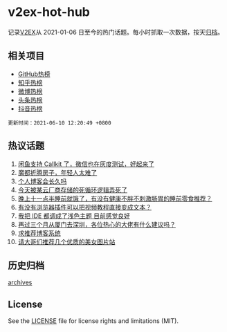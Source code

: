 # v2ex-hot-hub

 记录[V2EX](https://www.v2ex.com/)从 2021-01-06 日至今的热门话题。每小时抓取一次数据，按天[归档](archives)。
 
 ## 相关项目

- [GitHub热榜](https://github.com/lonnyzhang423/github-hot-hub)
- [知乎热榜](https://github.com/lonnyzhang423/zhihu-hot-hub)
- [微博热榜](https://github.com/lonnyzhang423/weibo-hot-hub)
- [头条热榜](https://github.com/lonnyzhang423/toutiao-hot-hub)
- [抖音热榜](https://github.com/lonnyzhang423/douyin-hot-hub)


 `更新时间：2021-06-10 12:20:49 +0800`

## 热议话题

1. [闲鱼支持 Callkit 了，微信也在灰度测试，好起来了](https://www.v2ex.com/t/782382)
1. [魔都折腾房子，年轻人太难了](https://www.v2ex.com/t/782526)
1. [个人博客会长久吗](https://www.v2ex.com/t/782405)
1. [今天被某云厂商存储的死循环逻辑弄死了](https://www.v2ex.com/t/782414)
1. [晚上十一点半睡前就饿了，有没有健康不胖不刺激肠胃的睡前零食推荐？](https://www.v2ex.com/t/782396)
1. [有没有浏览器插件可以把视频教程直接变成文本？](https://www.v2ex.com/t/782409)
1. [我把 IDE 都调成了浅色主题 目前感觉良好](https://www.v2ex.com/t/782425)
1. [再过三个月从厦门去深圳，各位热心的大佬有什么建议吗？](https://www.v2ex.com/t/782548)
1. [求推荐博客系统](https://www.v2ex.com/t/782472)
1. [请大哥们推荐几个优质的美女图片站](https://www.v2ex.com/t/782521)

## 历史归档

[archives](archives)

## License

See the [LICENSE](LICENSE) file for license rights and limitations (MIT).
